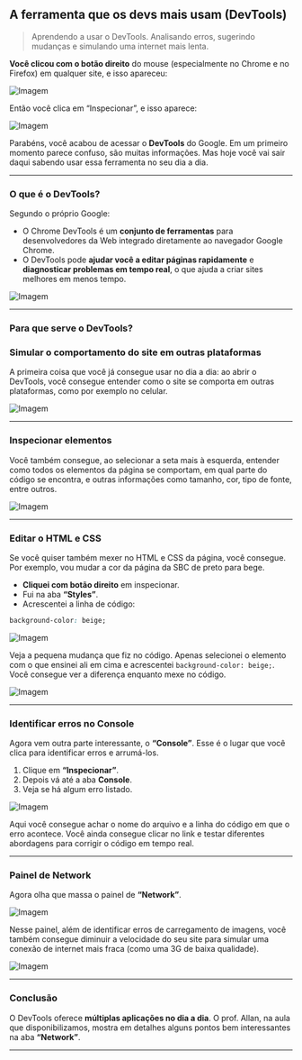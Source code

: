 ## A ferramenta que os devs mais usam (DevTools)

> Aprendendo a usar o DevTools. Analisando erros, sugerindo mudanças e simulando uma internet mais lenta.

**Você clicou com o botão direito** do mouse (especialmente no Chrome e no Firefox) em qualquer site, e isso apareceu:

![Imagem](https://mcusercontent.com/a60fed1c9ecd9b3833bcc9130/images/107e1592-f3d8-78fc-3447-f4ec6d0cb5aa.png)

Então você clica em “Inspecionar”, e isso aparece:

![Imagem](https://mcusercontent.com/a60fed1c9ecd9b3833bcc9130/images/2cab18f6-4434-9084-e574-0b0051f2b817.jpeg)

Parabéns, você acabou de acessar o **DevTools** do Google. Em um primeiro momento parece confuso, são muitas informações. Mas hoje você vai sair daqui sabendo usar essa ferramenta no seu dia a dia.

---

### **O que é o DevTools?**

Segundo o próprio Google:
- O Chrome DevTools é um **conjunto de ferramentas** para desenvolvedores da Web integrado diretamente ao navegador Google Chrome.
- O DevTools pode **ajudar você a editar páginas rapidamente** e **diagnosticar problemas em tempo real**, o que ajuda a criar sites melhores em menos tempo.

![Imagem](https://mcusercontent.com/a60fed1c9ecd9b3833bcc9130/images/8b9f99f2-f754-874b-6d63-feb8695114b4.png)

---

### **Para que serve o DevTools?**

### **Simular o comportamento do site em outras plataformas**

A primeira coisa que você já consegue usar no dia a dia: ao abrir o DevTools, você consegue entender como o site se comporta em outras plataformas, como por exemplo no celular.

![Imagem](https://mcusercontent.com/a60fed1c9ecd9b3833bcc9130/images/7c37fa8f-91ce-abbf-3d47-7bdf0ff937cf.png)

---

### **Inspecionar elementos**

Você também consegue, ao selecionar a seta mais à esquerda, entender como todos os elementos da página se comportam, em qual parte do código se encontra, e outras informações como tamanho, cor, tipo de fonte, entre outros.

![Imagem](https://mcusercontent.com/a60fed1c9ecd9b3833bcc9130/images/d9327f4c-4eaf-b11b-6722-c35ab5ca6844.jpeg)

---

### **Editar o HTML e CSS**

Se você quiser também mexer no HTML e CSS da página, você consegue. Por exemplo, vou mudar a cor da página da SBC de preto para bege. 

- **Cliquei com botão direito** em inspecionar.
- Fui na aba **“Styles”**.
- Acrescentei a linha de código:

```css
background-color: beige;
```

![Imagem](https://mcusercontent.com/a60fed1c9ecd9b3833bcc9130/images/391a107d-afe7-682b-eeb8-2480cf677244.jpeg)

Veja a pequena mudança que fiz no código. Apenas selecionei o elemento com o que ensinei ali em cima e acrescentei `background-color: beige;`. Você consegue ver a diferença enquanto mexe no código.

![Imagem](https://mcusercontent.com/a60fed1c9ecd9b3833bcc9130/images/f9fa1485-6ce3-2983-8291-f189dece2aa6.jpeg)

---

### **Identificar erros no Console**

Agora vem outra parte interessante, o **“Console”**. Esse é o lugar que você clica para identificar erros e arrumá-los. 
1. Clique em **“Inspecionar”**.
2. Depois vá até a aba **Console**.
3. Veja se há algum erro listado.

![Imagem](https://mcusercontent.com/a60fed1c9ecd9b3833bcc9130/images/4c2fd05c-1e41-bb7b-c222-9fe665d910b9.png)

Aqui você consegue achar o nome do arquivo e a linha do código em que o erro acontece. Você ainda consegue clicar no link e testar diferentes abordagens para corrigir o código em tempo real.

---

### **Painel de Network**

Agora olha que massa o painel de **“Network”**.

![Imagem](https://mcusercontent.com/a60fed1c9ecd9b3833bcc9130/images/40a3e97b-9d25-1ed4-fff4-9ab3e7397b73.jpeg)

Nesse painel, além de identificar erros de carregamento de imagens, você também consegue diminuir a velocidade do seu site para simular uma conexão de internet mais fraca (como uma 3G de baixa qualidade).

![Imagem](https://mcusercontent.com/a60fed1c9ecd9b3833bcc9130/images/7226cf8f-21ef-7d32-59a6-7c624868c710.png)

---

### **Conclusão**

O DevTools oferece **múltiplas aplicações no dia a dia**. O prof. Allan, na aula que disponibilizamos, mostra em detalhes alguns pontos bem interessantes na aba **“Network”**.

---